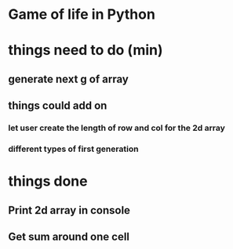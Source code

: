 # Game of life in Python


# things need to do (min)
## generate next g of array

## things could add on
### let user create the length of row and col for the 2d array
### different types of first generation 

# things done
## Print 2d array in console
## Get sum around one cell
